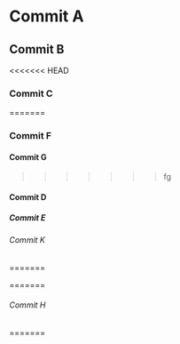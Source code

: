 # Commit A
## Commit B
<<<<<<< HEAD
### Commit C
=======
### Commit F
#### Commit G

>>>>>>> fg

#### Commit D
##### Commit E
###### Commit K
=======

=======
###### Commit H

=======


